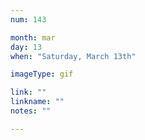 ```yaml
---
num: 143

month: mar
day: 13
when: "Saturday, March 13th"

imageType: gif

link: ""
linkname: ""
notes: ""

---
```


